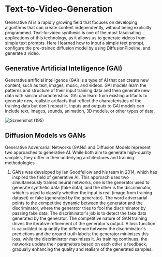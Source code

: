 # Text-to-Video-Generation
Generative AI is a rapidly growing field that focuses on developing algorithms that can create content independently, without being explicitly programmed. Text-to-video synthesis is one of the most fascinating applications of this technology, as it allows us to generate videos from simple text prompts. Here I learned how to input a simple text prompt, configure the pre-trained diffusion model by using DiffusionPipeline, and generate a video. 

## Generative Artificial Intelligence (GAI)

Generative artificial intelligence (GAI) is a type of AI that can create new content, such as text, images, music, and videos. GAI models learn the patterns and structure of their input training data and then generate new data with similar characteristics. GAI can learn from existing artifacts to generate new, realistic artifacts that reflect the characteristics of the training data but don't repeat it. Inputs and outputs to GAI models can include text, images, sounds, animation, 3D models, or other types of data.

![Screenshot (195)](https://github.com/CoderNitu/Text-to-Video-Generation/assets/87817227/1c5feeef-0862-4c67-8c40-f28c643b2652)


## Diffusion Models vs GANs

Generative Adversarial Networks (GANs) and Diffusion Models represent two approaches to generative AI. While both aim to generate high-quality samples, they differ in their underlying architectures and training methodologies

1. GANs was developed by Ian Goodfellow and his team in 2014, which has inspired the field of generative AI. This approach uses two simultaneously trained neural networks, one is the generator used to generate synthetic data (fake data), and the other is the discriminator, which is used to classify whether the input is real (image from training dataset) or fake (generated by the generator). The word adversarial points to the competitive dynamic between the generator and the discriminator, where the generator tries to fool the discriminator by passing fake data. The discriminator's job is to detect the fake data generated by the generator.
   The competitive nature of GAN training drives the iterative refinement of the generator's output. A loss function is calculated to quantify the difference between the discriminator's predictions and the ground truth labels; the generator minimizes this loss, while the discriminator maximizes it. As training continues, the networks update their parameters based on each other's feedback, gradually enhancing the quality and realism of the generated samples.



